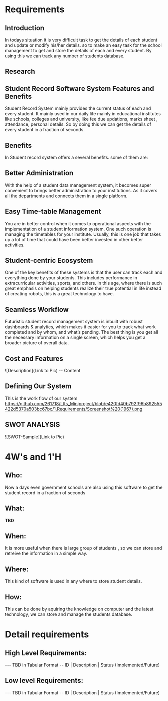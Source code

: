# Requirements
## Introduction
 In todays situation it is very difficult task to get the details of each student and update or modify his/her details. so to make an easy task for the school management to get and store the details of each and every student. By using this we can track any number of students database.
 

## Research
## Student Record Software System Features and Benefits
Student Record System mainly provides the current status of each and every student. It mainly used in our daily life mainly in educational institutes like schools, colleges and university, like fee due updations, marks sheet , attendance, personal details. So by doing this we can get the details of every student in a fraction of seconds.
## Benefits
In Student record system offers a several benefits. some of them are:
## Better Administration
With the help of a student data management system, it becomes super convenient to brings better administration to your institutions. As it covers all the departments and connects them in a single platform.
## Easy Time-table Management
You are in better control when it comes to operational aspects with the implementation of a student information system. One such operation is managing the timetables for your institute. Usually, this is one job that takes up a lot of time that could have been better invested in other better activities.
## Student-centric Ecosystem
One of the key benefits of these systems is that the user can track each and everything done by your students. This includes performance in extracurricular activities, sports, and others. In this age, where there is such great emphasis on helping students realize their true potential in life instead of creating robots, this is a great technology to have.
## Seamless Workflow
Futuristic student record management system is inbuilt with robust dashboards & analytics, which makes it easier for you to track what work completed and by whom, and what’s pending. The best thing is you get all the necessary information on a single screen, which helps you get a broader picture of overall data.

## Cost and Features
![Description](Link to Pic)
-- Content 
## Defining Our System
This is the work flow of our system
https://github.com/261718/Ltts_Miniproject/blob/e420fd40b792f96b892555422d5370a503bc67bc/1.Requirements/Screenshot%20(1967).png

   
    
    
## SWOT ANALYSIS
![SWOT-Sample](Link to Pic)

# 4W&#39;s and 1&#39;H

## Who:

Now a days even government schools are also using this software to get the student record in a fraction of seconds

## What:

**TBD**

## When:

It is more useful when there is large group of students , so we can store and retreive the information in a simple way.

## Where:

This kind of software is used in any where to store student details.

## How:

This can be done by aquiring the knowledge on computer and the latest technology, we can store and manage the students database.

# Detail requirements
## High Level Requirements:
--- TBD in Tabular Format 
-- ID | Description | Status (Implemented/Future)


##  Low level Requirements:
--- TBD in Tabular Format 
-- ID | Description | Status (Implemented/Future)
